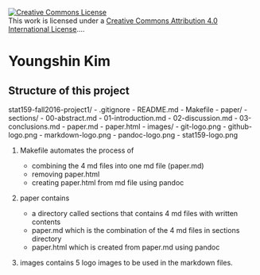 <a rel="license" href="http://creativecommons.org/licenses/by/4.0/"><img alt="Creative Commons License" style="border-width:0" src="https://i.creativecommons.org/l/by/4.0/88x31.png" /></a><br />This work is licensed under a <a rel="license" href="http://creativecommons.org/licenses/by/4.0/">Creative Commons Attribution 4.0 International License</a>....

<h1>Youngshin Kim</h1>

<h2>Structure of this project</h2>

stat159-fall2016-project1/
    - .gitignore
    - README.md
    - Makefile
    - paper/
        - sections/
            - 00-abstract.md
            - 01-introduction.md
            - 02-discussion.md
            - 03-conclusions.md
        - paper.md
        - paper.html
    - images/
        - git-logo.png
        - github-logo.png
        - markdown-logo.png
        - pandoc-logo.png
        - stat159-logo.png

1. Makefile automates the process of 
	- combining the 4 md files into one md file (paper.md)
	- removing paper.html
	- creating paper.html from md file using pandoc

2. paper contains 
	- a directory called sections that contains 4 md files with written contents
	- paper.md which is the combination of the 4 md files in sections directory
	- paper.html which is created from paper.md using pandoc

3. images contains 5 logo images to be used in the markdown files.
